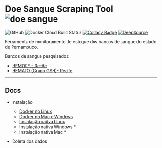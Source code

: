 # Doe Sangue Scraping Tool ![doe sangue](https://github.com/edumco/doe-sangue-scrapy/blob/master/assets/icon-small.svg)

![GitHub](https://img.shields.io/github/license/edumco/doe-sangue-scrapy)
![Docker Cloud Build Status](https://img.shields.io/docker/cloud/build/edumco/doe-sangue)
[![Codacy Badge](https://api.codacy.com/project/badge/Grade/280a21aeb4df47fd9a9f5ab22f7d85d9)](https://www.codacy.com/manual/edumco/doe-sangue-scrapy?utm_source=github.com&utm_medium=referral&utm_content=edumco/doe-sangue-scrapy&utm_campaign=Badge_Grade)
[![DeepSource](https://static.deepsource.io/deepsource-badge-light.svg)](https://deepsource.io/gh/edumco/doe-sangue-scrapy/?ref=repository-badge)

Ferramenta de monitoramento de estoque dos bancos de sangue do estado de Pernambuco.

Bancos de sangue pesquisados:

- [HEMOPE - Recife](http://www.hemope.pe.gov.br)
- [HEMATO (Grupo GSH)- Recife](https://doesanguedoevida.com.br/doar-sangue-recife)

---

## Docs

- Instalação

  - [Docker no Linux](docs/docker-linux.md)
  - [Docker no Mac e Windows](docs/docker-mac-win.md)
  - [Instalação nativa Linux](docs/native-linux.md)
  - Instalação nativa Windows \*
  - Instalação nativa Mac \*

- Coleta dos dados
